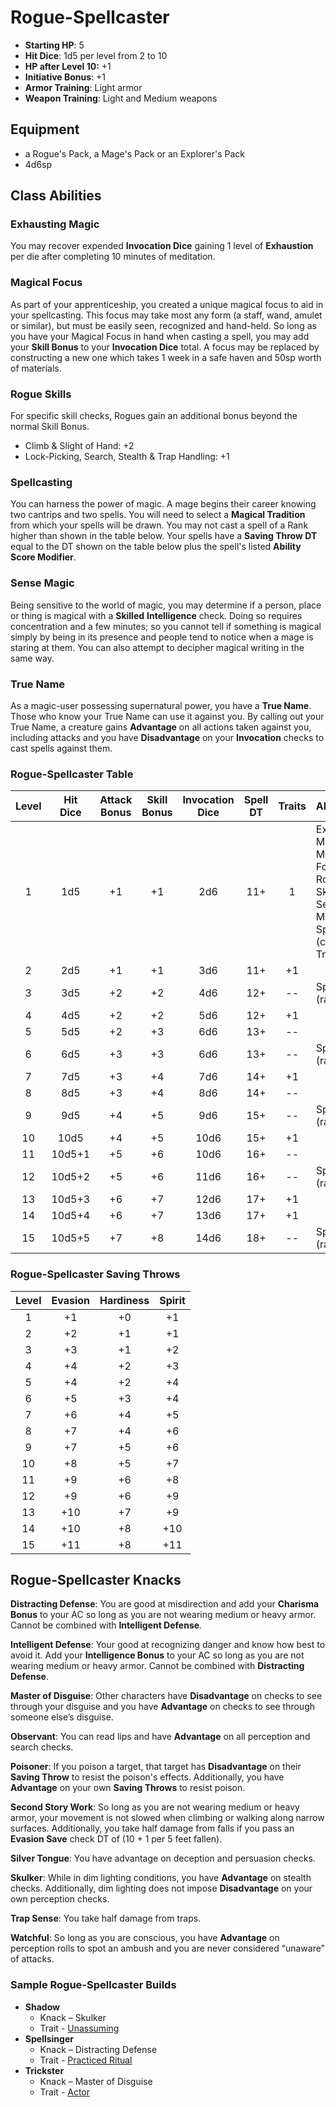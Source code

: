 # Rogue-Spellcaster

- **Starting HP**: 5
- **Hit Dice**: 1d5 per level from 2 to 10
- **HP after Level 10:** +1
- **Initiative Bonus**: +1
- **Armor Training**: Light armor
- **Weapon Training**: Light and Medium weapons

## Equipment
- a Rogue's Pack, a Mage's Pack or an Explorer's Pack
- 4d6sp

## Class Abilities

### Exhausting Magic
You may recover expended **Invocation Dice** gaining 1 level of **Exhaustion** per die after completing 10 minutes of meditation.

### Magical Focus
As part of your apprenticeship, you created a unique magical focus to aid in your spellcasting.  This focus may take most any form (a staff, wand, amulet or similar), but must be easily seen, recognized and hand-held.  So long as you have your Magical Focus in hand when casting a spell, you may add your **Skill Bonus** to your **Invocation Dice** total.  A focus may be replaced by constructing a new one which takes 1 week in a safe haven and 50sp worth of materials.

### Rogue Skills
For specific skill checks, Rogues gain an additional bonus beyond the normal Skill Bonus.
- Climb & Slight of Hand: +2
- Lock-Picking, Search, Stealth & Trap Handling: +1

### Spellcasting
You can harness the power of magic.  A mage begins their career knowing two cantrips and two spells.  You will need to select a **Magical Tradition** from which your spells will be drawn.  You may not cast a spell of a Rank higher than shown in the table below.  Your spells have a **Saving Throw DT** equal to the DT shown on the table below plus the spell's listed **Ability Score Modifier**.

### Sense Magic
Being sensitive to the world of magic, you may determine if a person, place or thing is magical with a **Skilled** **Intelligence** check.  Doing so requires concentration and a few minutes; so you cannot tell if something is magical simply by being in its presence and people tend to notice when a mage is staring at them.  You can also attempt to decipher magical writing in the same way.

### True Name
As a magic-user possessing supernatural power, you have a **True Name**.  Those who know your True Name can use it against you.  By calling out your True Name, a creature gains **Advantage** on all actions taken against you, including attacks and you have **Disadvantage** on your **Invocation** checks to cast spells against them.

### Rogue-Spellcaster Table
| Level | Hit<br/>Dice | Attack<br/>Bonus | Skill<br/>Bonus | Invocation<br/>Dice | Spell<br/>DT |  Traits | Abilities |
|:-----:|:------------:|:----------------:|:---------------:|:-------------------:|:------------:|:-------:|:---|
|   1   | 1d5          | +1               | +1              |  2d6                | 11+          |  1      | Exhausting Magic, Magical Focus, Rogue Skills, Sense Magic, Spellcasting (cantrips), True Name |
|   2   | 2d5          | +1               | +1              |  3d6                | 11+          | +1      |  |
|   3   | 3d5          | +2               | +2              |  4d6                | 12+          | --      | Spellcasting (rank 1) |
|   4   | 4d5          | +2               | +2              |  5d6                | 12+          | +1      |  |
|   5   | 5d5          | +2               | +3              |  6d6                | 13+          | --      |  |
|   6   | 6d5          | +3               | +3              |  6d6                | 13+          | --      | Spellcasting (rank 2) |
|   7   | 7d5          | +3               | +4              |  7d6                | 14+          | +1      |  |
|   8   | 8d5          | +3               | +4              |  8d6                | 14+          | --      |  |
|   9   | 9d5          | +4               | +5              |  9d6                | 15+          | --      | Spellcasting (rank 3) |
|  10   | 10d5         | +4               | +5              | 10d6                | 15+          | +1      |  |
|  11   | 10d5+1       | +5               | +6              | 10d6                | 16+          | --      |  |
|  12   | 10d5+2       | +5               | +6              | 11d6                | 16+          | --      | Spellcasting (rank 4) |
|  13   | 10d5+3       | +6               | +7              | 12d6                | 17+          | +1      |  |
|  14   | 10d5+4       | +6               | +7              | 13d6                | 17+          | +1      |  |
|  15   | 10d5+5       | +7               | +8              | 14d6                | 18+          | --      | Spellcasting (rank 5) |

### Rogue-Spellcaster Saving Throws
| Level | Evasion | Hardiness | Spirit |
|:-----:|:-------:|:---------:|:------:|
|   1   |    +1   |     +0    |   +1   |
|   2   |    +2   |     +1    |   +1   |
|   3   |    +3   |     +1    |   +2   |
|   4   |    +4   |     +2    |   +3   |
|   5   |    +4   |     +2    |   +4   |
|   6   |    +5   |     +3    |   +4   |
|   7   |    +6   |     +4    |   +5   |
|   8   |    +7   |     +4    |   +6   |
|   9   |    +7   |     +5    |   +6   |
|  10   |    +8   |     +5    |   +7   |
|  11   |    +9   |     +6    |   +8   |
|  12   |    +9   |     +6    |   +9   |
|  13   |   +10   |     +7    |   +9   |
|  14   |   +10   |     +8    |  +10   |
|  15   |   +11   |     +8    |  +11   |

## Rogue-Spellcaster Knacks

**Distracting Defense**: You are good at misdirection and add your **Charisma Bonus** to your AC so long as you are not wearing medium or heavy armor.  Cannot be combined with **Intelligent Defense**.

**Intelligent Defense**: Your good at recognizing danger and know how best to avoid it. Add your **Intelligence Bonus** to your AC so long as you are not wearing medium or heavy armor.  Cannot be combined with **Distracting Defense**.

**Master of Disguise**: Other characters have **Disadvantage** on checks to see through your disguise and you have **Advantage** on checks to see through someone else’s disguise.

**Observant**: You can read lips and have **Advantage** on all perception and search checks.

**Poisoner**: If you poison a target, that target has **Disadvantage** on their **Saving Throw** to resist the poison's effects.  Additionally, you have **Advantage** on your own **Saving Throws** to resist poison.

**Second Story Work**: So long as you are not wearing medium or heavy armor, your movement is not slowed when climbing or walking along narrow surfaces.  Additionally, you take half damage from falls if you pass an **Evasion Save** check DT of (10 + 1 per 5 feet fallen).

**Silver Tongue**: You have advantage on deception and persuasion checks.

**Skulker**: While in dim lighting conditions, you have **Advantage** on stealth checks.   Additionally, dim lighting does not impose **Disadvantage** on your own perception checks.

**Trap Sense**: You take half damage from traps.

**Watchful**: So long as you are conscious, you have **Advantage** on perception rolls to spot an ambush and you are never considered “unaware” of attacks.

### Sample Rogue-Spellcaster Builds
- **Shadow** 
	- Knack – Skulker
	- Trait - [Unassuming](Traits.md#unassuming)
- **Spellsinger** 
	- Knack – Distracting Defense
	- Trait - [Practiced Ritual](Traits.md#practiced-ritual)
- **Trickster** 
	- Knack – Master of Disguise
	- Trait - [Actor](Traits.md#actor)

